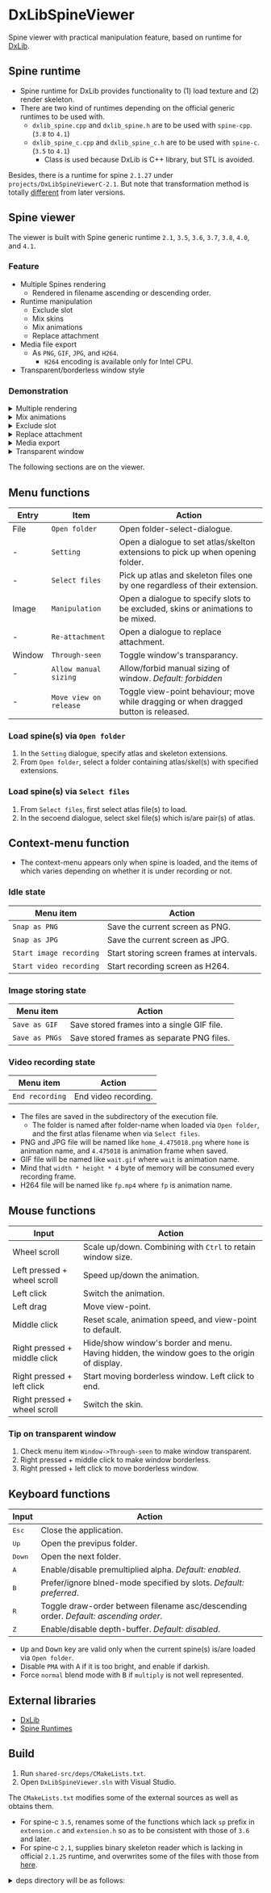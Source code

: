 # DxLibSpineViewer
Spine viewer with practical manipulation feature, based on runtime for [DxLib](https://dxlib.xsrv.jp/index.html).

## Spine runtime

- Spine runtime for DxLib provides functionality to (1) load texture and (2) render skeleton.
- There are two kind of runtimes depending on the official generic runtimes to be used with.
  - `dxlib_spine.cpp` and `dxlib_spine.h` are to be used with `spine-cpp`. (`3.8` to `4.1`)
  - `dxlib_spine_c.cpp` and `dxlib_spine_c.h` are to be used with `spine-c`. (`3.5` to `4.1`)
    - Class is used because DxLib is C++ library, but STL is avoided.

Besides, there is a runtime for spine `2.1.27` under `projects/DxLibSpineViewerC-2.1`. But note that transformation method is totally [different](https://en.esotericsoftware.com/forum/d/3462-spines-non-skewing-transforms) from later versions.

## Spine viewer

The viewer is built with Spine generic runtime `2.1`, `3.5`, `3.6`, `3.7`, `3.8`, `4.0`, and `4.1`. 
### Feature
- Multiple Spines rendering
  - Rendered in filename ascending or descending order.
- Runtime manipulation
  - Exclude slot
  - Mix skins
  - Mix animations
  - Replace attachment
- Media file export
  - As `PNG`, `GIF`, `JPG`, and `H264`.
    - `H264` encoding is available only for Intel CPU.
- Transparent/borderless window style

### Demonstration

<details><summary>Multiple rendering</summary>
 
https://github.com/user-attachments/assets/c1b44202-94f8-4a8b-befa-5ee2b4abbf70

</details>

<details><summary>Mix animations</summary>

https://github.com/user-attachments/assets/4a3abb0e-63d7-4402-b929-4f9c2671c94d
 
</details>

<details><summary>Exclude slot</summary>

https://github.com/user-attachments/assets/f3db7d40-4912-416c-8a39-03b38923d63f

</details>

<details><summary>Replace attachment</summary>
 
https://github.com/user-attachments/assets/36c40c5c-8314-410c-9905-77255fa96a17

</details>

<details><summary>Media export</summary>

https://github.com/user-attachments/assets/4498830d-8fc4-4333-a3d9-2a506777ec7d

</details>
<details><summary>Transparent window</summary>

https://github.com/user-attachments/assets/b73a0010-d21b-4386-9d1b-084ee2dd29c0

</details>

The following sections are on the viewer.

## Menu functions

| Entry | Item | Action |
| ---- | ---- | ---- | 
| File | `Open folder` | Open folder-select-dialogue. |
| - | `Setting` | Open a dialogue to set atlas/skelton extensions to pick up when opening folder. |
| - | `Select files` | Pick up atlas and skeleton files one by one regardless of their extension. |
| Image | `Manipulation` | Open a dialogue to specify slots to be excluded, skins or animations to be mixed. |
| - | `Re-attachment` | Open a dialogue to replace attachment. |
| Window | `Through-seen` | Toggle window's transparancy. |
| - | `Allow manual sizing` | Allow/forbid manual sizing of window. _Default: forbidden_ |
| - | `Move view on release` | Toggle view-point behaviour; move while dragging or when dragged button is released. |
 
### Load spine(s) via `Open folder` 
1. In the `Setting` dialogue, specify atlas and skeleton extensions.
2. From `Open folder`, select a folder containing atlas/skel(s) with specified extensions.

### Load spine(s) via `Select files`
1. From `Select files`, first select atlas file(s) to load. 
2. In the secoend dialogue, select skel file(s) which is/are pair(s) of atlas.

## Context-menu function

- The context-menu appears only when spine is loaded, and the items of which varies depending on whether it is under recording or not.

### Idle state

| Menu item | Action |
| ---- | ---- |
| `Snap as PNG` | Save the current screen as PNG. |
| `Snap as JPG` | Save the current screen as JPG. |
| `Start image recording` | Start storing screen frames at intervals. |
| `Start video recording` | Start recording screen as H264. |

### Image storing state

| Menu item | Action |
| ---- | ---- |
| `Save as GIF` | Save stored frames into a single GIF file. |
| `Save as PNGs` | Save stored frames as separate PNG files. |

### Video recording state

| Menu item | Action |
| ---- | ---- |
| `End recording` | End video recording. |

- The files are saved in the subdirectory of the execution file.
  -  The folder is named after folder-name when loaded via `Open folder`, and the first atlas filename when via `Select files`.
- PNG and JPG file will be named like `home_4.475018.png` where `home` is animation name, and `4.475018` is animation frame when saved.
- GIF file will be named like `wait.gif` where `wait` is animation name.
- Mind that `width * height * 4` byte of memory will be consumed every recording frame.
- H264 file will be named like `fp.mp4` where `fp` is animation name.

## Mouse functions

| Input | Action |
| ---- | ---- |
| Wheel scroll | Scale up/down. Combining with `Ctrl` to retain window size. |
| Left pressed + wheel scroll | Speed up/down the animation. |
| Left click | Switch the animation. |
| Left drag | Move view-point. |
| Middle click | Reset scale, animation speed, and view-point to default. |
| Right pressed + middle click | Hide/show window's border and menu. Having hidden, the window goes to the origin of display. |
| Right pressed + left click | Start moving borderless window. Left click to end.  |
| Right pressed + wheel scroll | Switch the skin. |

### Tip on transparent window
1. Check menu item `Window->Through-seen` to make window transparent.
2. Right pressed + middle click to make window borderless.
3. Right pressed + left click to move borderless window.

## Keyboard functions

| Input | Action |
| --- | --- |
| <kbd>Esc</kbd> | Close the application. |
| <kbd>Up</kbd> | Open the previpus folder. |
| <kbd>Down</kbd> | Open the next folder. |
| <kbd>A</kbd> | Enable/disable premultiplied alpha. _Default: enabled_. | 
| <kbd>B</kbd> | Prefer/ignore blned-mode specified by slots. _Default: preferred_. | 
| <kbd>R</kbd> | Toggle draw-order between filename asc/descending order. _Default: ascending order_. | 
| <kbd>Z</kbd> | Enable/disable depth-buffer. _Default: disabled_. |  

- <kbd>Up</kbd> and <kbd>Down</kbd> key are valid only when the current spine(s) is/are loaded via `Open folder`.
- Disable `PMA` with <kbd>A</kbd> if it is too bright, and enable if darkish.
- Force `normal` blend mode with <kbd>B</kbd> if `multiply` is not well represented.
 
## External libraries

- [DxLib](https://dxlib.xsrv.jp/dxdload.html)
- [Spine Runtimes](https://github.com/EsotericSoftware/spine-runtimes)

## Build
1. Run `shared-src/deps/CMakeLists.txt`.
2. Open `DxLibSpineViewer.sln` with Visual Studio.

The `CMakeLists.txt` modifies some of the external sources as well as obtains them.
- For spine-c `3.5`, renames some of the functions which lack `sp` prefix in `extension.c` and `extension.h` so as to be consistent with those of `3.6` and later.
- For spine-c `2.1`, supplies binary skeleton reader which is lacking in official `2.1.25` runtime, and overwrites some of the files with those from [here](https://github.com/BithreenGirlen/spine-c-2.1.27).

<details><summary>deps directory will be as follows:</summary>

<pre>
...
├ DxLibSpineC
│  └ ...
├ DxLibSpineCpp
│  └ ...
├ projects
│  └ ...
├ shared-src
│  ├ deps
│  │  ├ dxlib // static libraries and headers of DxLib for VC
│  │  │  └ ...
│  │  ├ spine-c-x.x // Spine C generic runtime for version x.x
│  │  │  ├ include
│  │  │  │  └ ...
│  │  │  └ src
│  │  │     └ ...
│  │  ├ ...
│  │  ├ spine-cpp-x.x // Spine C++ generic runtime for version x.x
│  │  │  ├ include
│  │  │  │  └ ...
│  │  │  └ src
│  │  │     └ ...
│  │  └ ...
│  └ ...
├ DxLibSpineViewer.sln
└ ...
</pre>

 </details>
